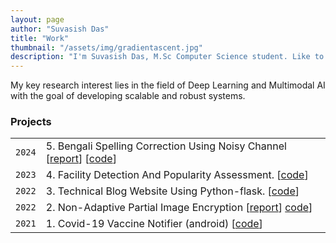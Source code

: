 ```yaml
---
layout: page
author: "Suvasish Das"
title: "Work"
thumbnail: "/assets/img/gradientascent.jpg"
description: "I'm Suvasish Das, M.Sc Computer Science student. Like to design & building products that positively impact the lives of users."
---
```


My key research interest lies in the field of Deep Learning and Multimodal AI with the goal of developing scalable and robust systems.

### Projects

|||
|-|-|
|`2024`|5. Bengali Spelling Correction Using Noisy Channel [[report](https://drive.google.com/drive/folders/1W4yaNBHlyTEfLKFzW4ihRn8riIOeuHIN?usp=drive_link)] [[code](https://github.com/suvasish114/Bengali-Spelling-Correction-using-Noisy-Channel)]|
|`2023`|4. Facility Detection And Popularity Assessment. [[code](https://github.com/suvasish114/Facility-Detection-and-Popularity-Assessment)]|
|`2022`|3. Technical Blog Website Using Python-flask. [[code](https://github.com/suvasish114/flask-blog)]|
|`2022`|2. Non-Adaptive Partial Image Encryption [[report](https://drive.google.com/drive/folders/1V41gnvdU4s7MOKJhzl68ctb3VUa4MMsr?usp=drive_link)] [code](https://github.com/suvasish114/Non-Adaptive-Partial-Image-Encryption)]|
|`2021`|1. Covid-19 Vaccine Notifier (android) [[code](https://github.com/suvasish114/covid-19-vaccine-notifier)]|
